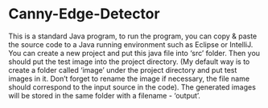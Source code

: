 # Canny-Edge-Detector
This is a standard Java program, to run the program, you can copy & paste the source code to a Java running environment such as Eclipse or IntelliJ. You can create a new project and put this java file into ‘src’ folder. Then you should put the test image into the project directory. (My default way is to create a folder called ‘image’ under the project directory and put test images in it. Don’t forget to rename the image if necessary, the file name should correspond to the input source in the code). The generated images will be stored in the same folder with a filename - ‘output’.
